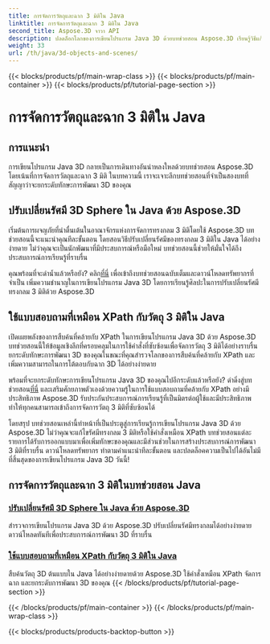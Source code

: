 ```yaml
---
title: การจัดการวัตถุและฉาก 3 มิติใน Java
linktitle: การจัดการวัตถุและฉาก 3 มิติใน Java
second_title: Aspose.3D จาวา API
description: ปลดล็อกโลกของการเขียนโปรแกรม Java 3D ด้วยบทช่วยสอน Aspose.3D เรียนรู้วิธีแก้ไขรัศมีทรงกลมและใช้คำสั่งที่คล้ายกับ XPath ได้อย่างง่ายดายเพื่อการพัฒนา 3D ที่ราบรื่น
weight: 33
url: /th/java/3d-objects-and-scenes/
---
```


{{< blocks/products/pf/main-wrap-class >}}
{{< blocks/products/pf/main-container >}}
{{< blocks/products/pf/tutorial-page-section >}}

# การจัดการวัตถุและฉาก 3 มิติใน Java

## การแนะนำ

การเขียนโปรแกรม Java 3D กลายเป็นการเดินทางอันน่าหลงใหลด้วยบทช่วยสอน Aspose.3D โดยเน้นที่การจัดการวัตถุและฉาก 3 มิติ ในบทความนี้ เราจะเจาะลึกบทช่วยสอนที่จำเป็นสองบทที่สัญญาว่าจะยกระดับทักษะการพัฒนา 3D ของคุณ

## ปรับเปลี่ยนรัศมี 3D Sphere ใน Java ด้วย Aspose.3D
เริ่มต้นการผจญภัยที่น่าตื่นเต้นในอาณาจักรแห่งการจัดการทรงกลม 3 มิติโดยใช้ Aspose.3D บทช่วยสอนนี้จะแนะนำคุณทีละขั้นตอน โดยสอนวิธีปรับเปลี่ยนรัศมีของทรงกลม 3 มิติใน Java ได้อย่างง่ายดาย ไม่ว่าคุณจะเป็นนักพัฒนาที่มีประสบการณ์หรือมือใหม่ บทช่วยสอนนี้ช่วยให้มั่นใจได้ถึงประสบการณ์การเรียนรู้ที่ราบรื่น

 คุณพร้อมที่จะดำน้ำแล้วหรือยัง? คลิก[ที่นี่](./modify-sphere-radius/) เพื่อเข้าถึงบทช่วยสอนฉบับเต็มและดาวน์โหลดทรัพยากรที่จำเป็น เพิ่มความชำนาญในการเขียนโปรแกรม Java 3D โดยการเรียนรู้ศิลปะในการปรับเปลี่ยนรัศมีทรงกลม 3 มิติด้วย Aspose.3D

## ใช้แบบสอบถามที่เหมือน XPath กับวัตถุ 3 มิติใน Java
เปิดเผยพลังของการสืบค้นที่คล้ายกับ XPath ในการเขียนโปรแกรม Java 3D ด้วย Aspose.3D บทช่วยสอนนี้ให้ข้อมูลเชิงลึกที่ครอบคลุมในการใช้คำสั่งที่ซับซ้อนเพื่อจัดการวัตถุ 3 มิติได้อย่างราบรื่น ยกระดับทักษะการพัฒนา 3D ของคุณในขณะที่คุณสำรวจโลกของการสืบค้นที่คล้ายกับ XPath และเพิ่มความสามารถในการโต้ตอบกับฉาก 3D ได้อย่างง่ายดาย

 พร้อมที่จะยกระดับทักษะการเขียนโปรแกรม Java 3D ของคุณไปอีกระดับแล้วหรือยัง? ดำดิ่งสู่บทช่วยสอน[ที่นี่](./xpath-like-object-queries/) และเสริมศักยภาพตัวเองด้วยความรู้ในการใช้แบบสอบถามที่คล้ายกับ XPath อย่างมีประสิทธิภาพ Aspose.3D รับประกันประสบการณ์การเรียนรู้ที่เป็นมิตรต่อผู้ใช้และมีประสิทธิภาพ ทำให้ทุกคนสามารถเข้าถึงการจัดการวัตถุ 3 มิติที่ซับซ้อนได้

โดยสรุป บทช่วยสอนเหล่านี้ทำหน้าที่เป็นประตูสู่การเรียนรู้การเขียนโปรแกรม Java 3D ด้วย Aspose.3D ไม่ว่าคุณจะแก้ไขรัศมีทรงกลม 3 มิติหรือใช้คำสั่งเหมือน XPath บทช่วยสอนแต่ละรายการได้รับการออกแบบมาเพื่อเพิ่มทักษะของคุณและมีส่วนช่วยในการสร้างประสบการณ์การพัฒนา 3 มิติที่ราบรื่น ดาวน์โหลดทรัพยากร ทำตามคำแนะนำทีละขั้นตอน และปลดล็อคความเป็นไปได้อันไม่มีที่สิ้นสุดของการเขียนโปรแกรม Java 3D วันนี้!
## การจัดการวัตถุและฉาก 3 มิติในบทช่วยสอน Java
### [ปรับเปลี่ยนรัศมี 3D Sphere ใน Java ด้วย Aspose.3D](./modify-sphere-radius/)
สำรวจการเขียนโปรแกรม Java 3D ด้วย Aspose.3D ปรับเปลี่ยนรัศมีทรงกลมได้อย่างง่ายดาย ดาวน์โหลดทันทีเพื่อประสบการณ์การพัฒนา 3D ที่ราบรื่น
### [ใช้แบบสอบถามที่เหมือน XPath กับวัตถุ 3 มิติใน Java](./xpath-like-object-queries/)
สืบค้นวัตถุ 3D ต้นแบบใน Java ได้อย่างง่ายดายด้วย Aspose.3D ใช้คำสั่งเหมือน XPath จัดการฉาก และยกระดับการพัฒนา 3D ของคุณ
{{< /blocks/products/pf/tutorial-page-section >}}

{{< /blocks/products/pf/main-container >}}
{{< /blocks/products/pf/main-wrap-class >}}

{{< blocks/products/products-backtop-button >}}
